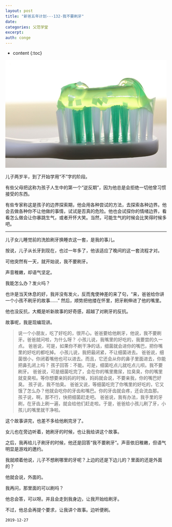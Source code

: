 ```yaml
---
layout: post
title: "新爸五年计划---132-我不要刷牙"
date:
categories: 父范学堂
excerpt:
auth: conge
---
```

* content
{:toc}

![](/assets/images/父范学堂/118382-23d0e8dd3356c32e.png)

儿子两岁半，到了开始学用“不”字的阶段。

有些父母把这称为孩子人生中的第一个“逆反期”，因为他总是会拒绝一切他曾习惯接受的东西。

有些专家称这是孩子的边界探索期，他会用各种尝试的方法，去探索各种边界。他会去做各种你不让他做的事情，试试是否真的危险。他也会试探你的情绪边界，看看怎么做会让你暴跳生气，或者开怀大笑。当然，可能生气的时候会比笑得时候多吧。

-----

儿子女儿睡觉前的洗脸刷牙换睡衣这一套，是我的事儿。

按说，儿子从长牙到现在，也过一年多了，他该适应了晚间的这一套流程才对。

可他突然有一天，就开始说，我不要刷牙。

声音稚嫩，却语气坚定。

我能怎么办？发火吗？

也许是当天休息的好，我并没有发火，反而鬼使神差的来了句，“来，爸爸给你讲一个小孩不刷牙的故事……” 然后，顺势把他搂在怀里，把牙刷伸进了他的嘴里。

他也没反抗，大概是听新故事的好奇感，超越了对刷牙的反抗。

故事呢，我是现编现讲。

> 说一个小朋友，吃了好吃的，很开心。爸爸要给他刷牙，他说，我不要刷牙。爸爸就问啦，为什么呀？
> 小孩儿说，我嘴里的好吃的，我要尝的久一点。
> 爸爸说，可是，如果你不刷干净的话，细菌就会进你的嘴巴，把你嘴里的好吃的都吃掉。
> 小孩儿说，我把最闭紧，不让细菌进去。
> 爸爸说，细菌很小，你闭着嘴他也可以进去。而且，它还会从你的鼻子里面进去，你能把鼻孔闭上吗？
> 孩子回答：不能。可是，细菌吃点儿就吃点儿呗。我不要刷牙。
> 爸爸说，可是细菌吃完了，会在你的嘴里撒尿，拉臭臭，你的嘴里就变臭啦。等你想要亲妈妈的时候，妈妈就会说，不要亲我，你的嘴巴好臭。
> 孩子说，我不怕臭。
> 爸爸又说，等细菌吃完了你嘴里的好吃的，它又饿了怎么办？他就会吃你的牙齿和嘴巴。你的牙齿就会疼，还会流血那。
> 孩子说，啊，那不行，快把细菌赶走吧。
> 爸爸说，我有办法，我手里的牙刷，在牙齿上刷一遍，就会给他们赶走啦。于是，爸爸给小孩儿刷了牙，小孩儿的嘴里就干净啦。

这个故事讲完，也差不多给他刷完牙了。

女儿也在旁边听着，她刷牙的时候，也让我给讲这个故事。

之后，我再给儿子刷牙的时候，他还是回答“我不要刷牙”。声音依旧稚嫩，但语气明显是游戏的邀约。

我就顺着他说，儿子不想刷哪里的牙呢？上边的还是下边儿的？里面的还是外面的？

他就会说，外面的。

我再问，那里面的可以刷吗？

他总会答，可以呀。并且会走到我身边，让我开始给刷牙。

不过，他总会再提个要求，让我讲个故事。边听便刷。



```
2019-12-27
```
